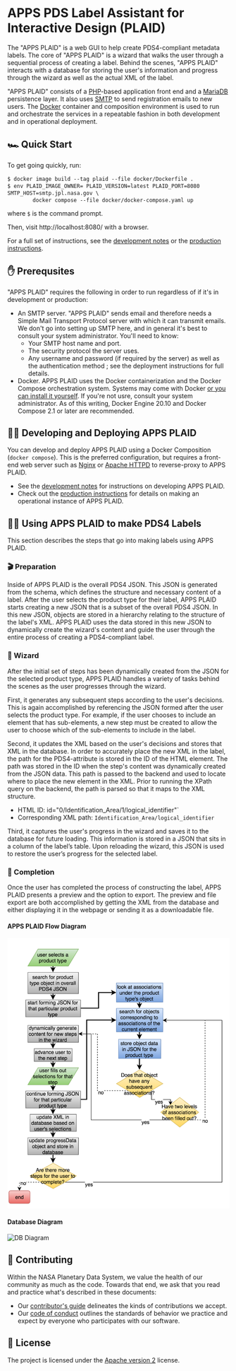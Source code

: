 # APPS PDS Label Assistant for Interactive Design (PLAID)

The "APPS PLAID" is a web GUI to help create PDS4-compliant metadata labels. The core of "APPS PLAID" is a wizard that walks the user through a sequential process of creating a label. Behind the scenes, "APPS PLAID" interacts with a database for storing the user's information and progress through the wizard as well as the actual XML of the label.

"APPS PLAID" consists of a [PHP](https://www.php.net)-based application front end and a [MariaDB](https://mariadb.org/) persistence layer. It also uses [SMTP](https://datatracker.ietf.org/doc/html/rfc5321) to send registration emails to new users. The [Docker](https://www.docker.com/) container and composition environment is used to run and orchestrate the services in a repeatable fashion in both development and in operational deployment.


## 🏎 Quick Start

To get going quickly, run:
```console
$ docker image build --tag plaid --file docker/Dockerfile .
$ env PLAID_IMAGE_OWNER= PLAID_VERSION=latest PLAID_PORT=8080 SMTP_HOST=smtp.jpl.nasa.gov \
        docker compose --file docker/docker-compose.yaml up
```
where `$` is the command prompt.

Then, visit http://localhost:8080/ with a browser.

For a full set of instructions, see the [development notes](deployment-docs/development.md) or the [production instructions](deployment-docs/production.md).


## ✋ Prerequsites

"APPS PLAID" requires the following in order to run regardless of if it's in development or production:

-   An SMTP server. "APPS PLAID" sends email and therefore needs a Simple Mail Transport Protocol server with which it can transmit emails. We don't go into setting up SMTP here, and in general it's best to consult your system administrator. You'll need to know:
    -   Your SMTP host name and port.
    -   The security protocol the server uses.
    -   Any username and password (if required by the server) as well as the authentication method ; see the deployment instructions for full details.
-   Docker. APPS PLAID uses the Docker containerization and the Docker Compose orchestration system. Systems may come with Docker [or you can install it yourself](https://docs.docker.com/get-docker/). If you're not usre, consult your system administrator. As of this writing, Docker Engine 20.10 and Docker Compose 2.1 or later are recommended.


## 🏃‍♀️ Developing and Deploying APPS PLAID

You can develop and deploy APPS PLAID using a Docker Composition (`docker compose`). This is the preferred configuration, but requires a front-end web server such as [Nginx](https://nginx.org/) or [Apache HTTPD](https://httpd.apache.org/) to reverse-proxy to APPS PLAID.

-   See the [development notes](deployment-docs/development.md) for instructions on developing APPS PLAID.
-   Check out the [production instructions](deployment-docs/production.md) for details on making an operational instance of APPS PLAID.


## 💁‍♀️ Using APPS PLAID to make PDS4 Labels

This section describes the steps that go into making labels using APPS PLAID.


### 🎬 Preparation

Inside of APPS PLAID is the overall PDS4 JSON. This JSON is generated from the schema, which defines the structure and necessary content of a label. After the user selects the product type for their label, APPS PLAID starts creating a new JSON that is a subset of the overall PDS4 JSON. In this new JSON, objects are stored in a hierarchy relating to the structure of the label's XML. APPS PLAID uses the data stored in this new JSON to dynamically create the wizard's content and guide the user through the entire process of creating a PDS4-compliant label.


### 🧙 Wizard

After the initial set of steps has been dynamically created from the JSON for the selected product type, APPS PLAID handles a variety of tasks behind the scenes as the user progresses through the wizard. 

First, it generates any subsequent steps according to the user's decisions. This is again accomplished by referencing the JSON formed after the user selects the product type. For example, if the user chooses to include an element that has sub-elements, a new step must be created to allow the user to choose which of the sub-elements to include in the label.

Second, it updates the XML based on the user's decisions and stores that XML in the database. In order to accurately place the new XML in the label, the path for the PDS4-attribute is stored in the ID of the HTML element. The path was stored in the ID when the step's content was dynamically created from the JSON data. This path is passed to the backend and used to locate where to place the new element in the XML. Prior to running the XPath query on the backend, the path is parsed so that it maps to the XML structure.

-   HTML ID: id="0/Identification_Area/1/logical_identifier"`
-   Corresponding XML path: `Identification_Area/logical_identifier`

Third, it captures the user's progress in the wizard and saves it to the database for future loading. This information is stored in a JSON that sits in a column of the label’s table. Upon reloading the wizard, this JSON is used to restore the user’s progress for the selected label.


### 🏁 Completion

Once the user has completed the process of constructing the label, APPS PLAID presents a preview and the option to export. The preview and file export are both accomplished by getting the XML from the database and either displaying it in the webpage or sending it as a downloadable file.


#### APPS PLAID Flow Diagram

![APPS PLAID Flow](resources/plaid_flow.png "PLAID Flow Diagram")


#### Database Diagram

![DB Diagram](resources/db_diagram.png "DB Diagram")


## 👥 Contributing

Within the NASA Planetary Data System, we value the health of our community as much as the code. Towards that end, we ask that you read and practice what's described in these documents:

-   Our [contributor's guide](https://github.com/NASA-PDS/.github/blob/main/CONTRIBUTING.md) delineates the kinds of contributions we accept.
-   Our [code of conduct](https://github.com/NASA-PDS/.github/blob/main/CODE_OF_CONDUCT.md) outlines the standards of behavior we practice and expect by everyone who participates with our software.


## 📃 License

The project is licensed under the [Apache version 2](LICENSE.md) license.



